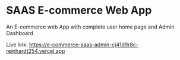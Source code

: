 # SAAS E-commerce Web App 

An E-commerce web App with complete user home page and Admin Dashboard

Live link: https://e-commerce-saas-admin-cj41d9r8c-reinhardt254.vercel.app
